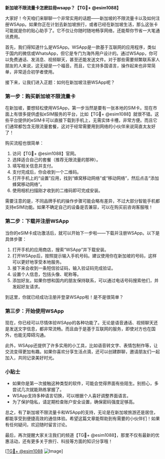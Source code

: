 **新加坡不限流量卡怎麽註冊wsapp？【TG💪+ @esim1088】**

大家好！今天咱们来聊聊一个非常实用的话题——新加坡的不限流量卡以及如何注册WSApp。如果你正在计划去新加坡旅行，或者已经在新加坡生活，那么这张卡可能就是你的贴心助手了。它不仅让你随时随地畅享网络，还能帮你节省一大笔通讯费用。

首先，我们得知道什么是WSApp。WSApp是一款基于互联网的应用程序，类似于国内的微信或WhatsApp，但它是专门为海外用户设计的。通过WSApp，你可以免费通话、发消息、视频聊天，甚至还能发送文件。对于那些需要频繁联系家人朋友的人来说，这无疑是一个福音。而且，它支持多国语言，操作起来也非常简单，非常适合初学者使用。

接下来，让我们进入正题：如何在新加坡注册WSApp呢？

### **第一步：购买新加坡不限流量卡**
在新加坡，要想轻松使用WSApp，第一步当然是要有一张本地的SIM卡。现在市面上有很多提供虚拟eSIM服务的平台，比如【TG💪+ @esim1088】就很不错。这些平台提供的eSIM卡可以直接下载到手机上，无需实体卡槽，非常方便。而且它们通常都包含无限流量套餐，这对于经常需要用到网络的小伙伴来说简直太友好了！

购买流程也很简单：
1. 访问【TG💪+ @esim1088】官网。
2. 选择适合自己的套餐（推荐无限流量的那种）。
3. 填写相关信息并支付。
4. 支付完成后，你会收到一个二维码。
5. 打开手机上的“设置”应用，找到“蜂窝移动网络”或“移动网络”，然后点击“添加蜂窝移动网络”。
6. 使用相机扫描刚才收到的二维码即可完成安装。

需要注意的是，不同品牌手机的操作步骤可能会略有差异，不过大部分智能手机都支持eSIM功能。如果不确定自己的设备是否兼容，可以在购买前咨询客服哦！

### **第二步：下载并注册WSApp**
当你的eSIM卡成功激活后，就可以开始下一步啦——下载并注册WSApp。以下是具体步骤：

1. 打开手机的应用商店，搜索“WSApp”并下载安装。
2. 打开WSApp后，按照提示输入手机号码。建议使用你在新加坡的号码，这样可以更好地享受本地服务。
3. 接下来会收到一条短信验证码，输入验证码完成验证。
4. 设置个人信息，包括头像、昵称等。
5. 添加好友。如果你想和国内的朋友保持联系，可以通过电话号码搜索他们，并发起好友请求。

到这里，你就已经成功注册并登录WSApp啦！是不是很简单？

### **第三步：开始使用WSApp**
现在，你已经可以尽情体验WSApp的各种功能了。无论是语音通话、视频聊天还是发送文字信息，都非常流畅。而且由于是基于互联网的服务，即使对方也在国外，也能无障碍沟通。

此外，WSApp还提供了许多实用的小工具，比如语音转文字、表情包制作等，让交流变得更加有趣。如果你喜欢分享生活点滴，还可以创建群聊，邀请朋友们一起加入，共同记录美好时光。

### **小贴士**
- 如果你是第一次接触这种类型的软件，可能会觉得界面有些陌生。别担心，多尝试几次就能熟练掌握了。
- WSApp支持多种语言切换，可以根据个人喜好调整界面语言。
- 为了保护隐私，请定期检查账户安全设置，确保密码强度足够高。

总之，有了新加坡不限流量卡和WSApp的支持，无论是在新加坡旅游还是居住，都能享受到便捷高效的通信体验。希望这篇文章能帮助到有需要的小伙伴们！如果有任何疑问，欢迎随时留言讨论。

最后，再次提醒大家关注我们的频道【TG💪+ @esim1088】，那里不仅有最新的优惠活动，还有更多关于旅行、科技等方面的知识分享哦！

[[TG💪+ @esim1088](https://t.me/s/esim1088) ![Image](https://i.postimg.cc/4NQfJmqS/Snipaste-2025-05-13-00-14-12.png)]
